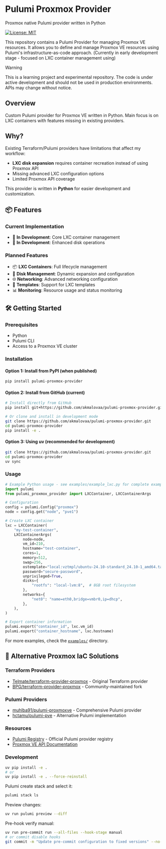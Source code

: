 # Pulumi Proxmox Provider

Proxmox native Pulumi provider written in Python

[![License: MIT](https://img.shields.io/badge/License-MIT-yellow.svg)](https://opensource.org/licenses/MIT)

This repository contains a Pulumi Provider for managing Proxmox VE resources. It allows you to define and manage Proxmox VE resources using Pulumi's infrastructure-as-code approach. (Сurrently in early development stage - focused on LXC container management using)

> [!WARNING]
> This is a learning project and experimental repository. The code is under active development and should not be used in production environments. APIs may change without notice.

## Overview

Custom Pulumi provider for Proxmox VE written in Python. Main focus is on LXC containers with features missing in existing providers.

## Why?

Existing Terraform/Pulumi providers have limitations that affect my workflow:

- **LXC disk expansion** requires container recreation instead of using Proxmox API
- Missing advanced LXC configuration options
- Limited Proxmox API coverage

This provider is written in **Python** for easier development and customization.

## 📦 Features

### Current Implementation

- 🚧 **In Development**: Core LXC container management
- 🚧 **In Development**: Enhanced disk operations

### Planned Features

- 📦 **LXC Containers**: Full lifecycle management
- 💾 **Disk Management**: Dynamic expansion and configuration
- 🌐 **Networking**: Advanced networking configuration
- 🔧 **Templates**: Support for LXC templates
- 📊 **Monitoring**: Resource usage and status monitoring

## 🛠️ Getting Started

### Prerequisites

- Python
- Pulumi CLI
- Access to a Proxmox VE cluster

### Installation

#### Option 1: Install from PyPI (when published)

```bash
pip install pulumi-proxmox-provider
```

#### Option 2: Install from GitHub (current)

```bash
# Install directly from GitHub
pip install git+https://github.com/akmalovaa/pulumi-proxmox-provider.git

# Or clone and install in development mode
git clone https://github.com/akmalovaa/pulumi-proxmox-provider.git
cd pulumi-proxmox-provider
pip install -e .
```

#### Option 3: Using uv (recommended for development)

```bash
git clone https://github.com/akmalovaa/pulumi-proxmox-provider.git
cd pulumi-proxmox-provider
uv sync
```

### Usage

```python
# Example Python usage - see examples/example_lxc.py for complete example
import pulumi
from pulumi_proxmox_provider import LXCContainer, LXCContainerArgs

# Configuration
config = pulumi.Config("proxmox")
node = config.get("node", "pve1")

# Create LXC container
lxc = LXCContainer(
    "my-test-container",
    LXCContainerArgs(
        node=node,
        vm_id=210,
        hostname="test-container",
        cores=1,
        memory=512,
        swap=256,
        ostemplate="local:vztmpl/ubuntu-24.10-standard_24.10-1_amd64.tar.zst",
        password="secure-password",
        unprivileged=True,
        disks={
            "rootfs": "local-lvm:8",  # 8GB root filesystem
        },
        networks={
            "net0": "name=eth0,bridge=vmbr0,ip=dhcp",
        },
    ),
)

# Export container information
pulumi.export("container_id", lxc.vm_id)
pulumi.export("container_hostname", lxc.hostname)
```

For more examples, check the [`examples/`](./examples/) directory.

## 🔗 Alternative Proxmox IaC Solutions

### Terraform Providers

- [Telmate/terraform-provider-proxmox](https://github.com/Telmate/terraform-provider-proxmox) - Original Terraform provider
- [BPG/terraform-provider-proxmox](https://github.com/bpg/terraform-provider-proxmox) - Community-maintained fork

### Pulumi Providers

- [muhlba91/pulumi-proxmoxve](https://github.com/muhlba91/pulumi-proxmoxve) - Comprehensive Pulumi provider
- [hctamu/pulumi-pve](https://github.com/hctamu/pulumi-pve) - Alternative Pulumi implementation

### Resources

- [Pulumi Registry](https://www.pulumi.com/registry/) - Official Pulumi provider registry
- [Proxmox VE API Documentation](https://pve.proxmox.com/pve-docs/api-viewer/)

### Development

```sh
uv pip install -e .
# or
uv pip install -e . --force-reinstall
```

Pulumi create stack and select it:

```sh
pulumi stack ls
```

Preview changes:

```sh
uv run pulumi preview --diff
```

Pre-hook verify manual:

```sh
uv run pre-commit run --all-files --hook-stage manual
# or commit disable hooks
git commit -m "Update pre-commit configuration to fixed versions" --no-verify
```
